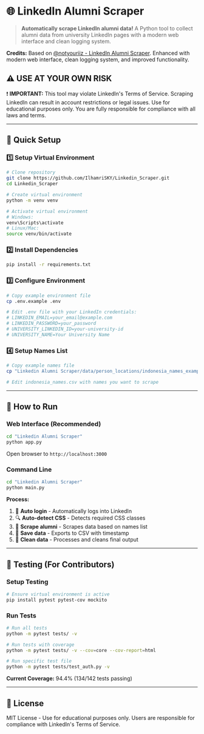 # 🌐 LinkedIn Alumni Scraper

> **Automatically scrape LinkedIn alumni data!** A Python tool to collect alumni data from university LinkedIn pages with a modern web interface and clean logging system.

**Credits:** Based on [@notyouriiz - LinkedIn Alumni Scraper](https://github.com/notyouriiz/Linkedin_Scraper). Enhanced with modern web interface, clean logging system, and improved functionality.

## ⚠️ USE AT YOUR OWN RISK

❗ **IMPORTANT:** This tool may violate LinkedIn's Terms of Service. Scraping LinkedIn can result in account restrictions or legal issues. Use for educational purposes only. You are fully responsible for compliance with all laws and terms.

---

## 🚀 Quick Setup

### 1️⃣ **Setup Virtual Environment**

```bash
# Clone repository
git clone https://github.com/IlhamriSKY/Linkedin_Scraper.git
cd Linkedin_Scraper

# Create virtual environment
python -m venv venv

# Activate virtual environment
# Windows:
venv\Scripts\activate
# Linux/Mac:
source venv/bin/activate
```

### 2️⃣ **Install Dependencies**

```bash
pip install -r requirements.txt
```

### 3️⃣ **Configure Environment**

```bash
# Copy example environment file
cp .env.example .env

# Edit .env file with your LinkedIn credentials:
# LINKEDIN_EMAIL=your_email@example.com
# LINKEDIN_PASSWORD=your_password
# UNIVERSITY_LINKEDIN_ID=your-university-id
# UNIVERSITY_NAME=Your University Name
```

### 4️⃣ **Setup Names List**

```bash
# Copy example names file
cp "Linkedin Alumni Scraper/data/person_locations/indonesia_names_example.csv" "Linkedin Alumni Scraper/data/person_locations/indonesia_names.csv"

# Edit indonesia_names.csv with names you want to scrape
```

---

## 🎯 How to Run

### **Web Interface (Recommended)**

```bash
cd "Linkedin Alumni Scraper"
python app.py
```

Open browser to `http://localhost:3000`

### **Command Line**

```bash
cd "Linkedin Alumni Scraper"
python main.py
```

**Process:**
1. 🔐 **Auto login** - Automatically logs into LinkedIn
2. 🔍 **Auto-detect CSS** - Detects required CSS classes
3. 👥 **Scrape alumni** - Scrapes data based on names list
4. 💾 **Save data** - Exports to CSV with timestamp
5. 🧹 **Clean data** - Processes and cleans final output

---

## 🧪 Testing (For Contributors)

### **Setup Testing**

```bash
# Ensure virtual environment is active
pip install pytest pytest-cov mockito
```

### **Run Tests**

```bash
# Run all tests
python -m pytest tests/ -v

# Run tests with coverage
python -m pytest tests/ -v --cov=core --cov-report=html

# Run specific test file
python -m pytest tests/test_auth.py -v
```

**Current Coverage:** 94.4% (134/142 tests passing)

---

## 📜 License

MIT License - Use for educational purposes only. Users are responsible for compliance with LinkedIn's Terms of Service.
